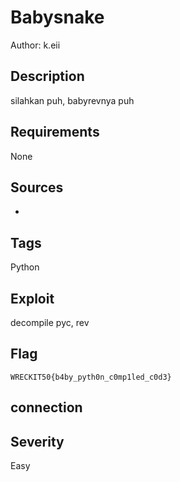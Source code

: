 # Babysnake

Author: k.eii

## Description

silahkan puh, babyrevnya puh

## Requirements

None

## Sources

-

## Tags

Python

## Exploit

decompile pyc, rev

## Flag
``` WRECKIT50{b4by_pyth0n_c0mp1led_c0d3} ```

## connection



## Severity
Easy
